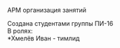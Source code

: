 АРМ организация занятий

Создана студентами группы ПИ-16
<br>
    В ролях:<br>
        *Хмелёв Иван - тимлид
